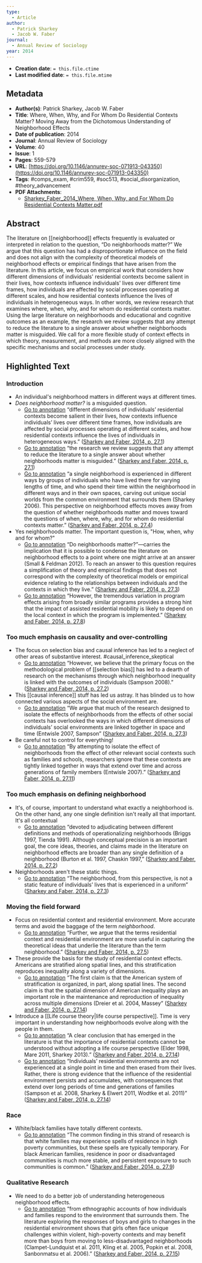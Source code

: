 ```yaml
---
type:
  - Article
author:
  - Patrick Sharkey
  - Jacob W. Faber
journal:
  - Annual Review of Sociology
year: 2014
---
```


* **Creation date**: `= this.file.ctime`
* **Last modified date**: `= this.file.mtime`

## Metadata

* **Author(s)**: Patrick Sharkey, Jacob W. Faber
* **Title**: Where, When, Why, and For Whom Do Residential Contexts Matter? Moving Away from the Dichotomous Understanding of Neighborhood Effects
* **Date of publication**: 2014
* **Journal**: Annual Review of Sociology
* **Volume**: 40
* **Issue**: 1
* **Pages**: 559-579
* **URL**: [https://doi.org/10.1146/annurev-soc-071913-043350](https://doi.org/10.1146/annurev-soc-071913-043350)
* **Tags**: #comps_exam, #crim559, #soc513, #social_disorganization, #theory_advancement
* **PDF Attachments**:
  * [Sharkey_Faber_2014_Where, When, Why, and For Whom Do Residential Contexts Matter.pdf](zotero://open-pdf/library/items/X5R3JQVK)

## Abstract

The literature on [[neighborhood]] effects frequently is evaluated or interpreted in relation to the question, “Do neighborhoods matter?” We argue that this question has had a disproportionate influence on the field and does not align with the complexity of theoretical models of neighborhood effects or empirical findings that have arisen from the literature. In this article, we focus on empirical work that considers how different dimensions of individuals' residential contexts become salient in their lives, how contexts influence individuals' lives over different time frames, how individuals are affected by social processes operating at different scales, and how residential contexts influence the lives of individuals in heterogeneous ways. In other words, we review research that examines where, when, why, and for whom do residential contexts matter. Using the large literature on neighborhoods and educational and cognitive outcomes as an example, the research we review suggests that any attempt to reduce the literature to a single answer about whether neighborhoods matter is misguided. We call for a more flexible study of context effects in which theory, measurement, and methods are more closely aligned with the specific mechanisms and social processes under study.

## Highlighted Text

### Introduction

* An individual's neighborhood matters in different ways at different times.
* *Does neighborhood matter?* is a misguided question.
	* [Go to annotation](zotero://open-pdf/library/items/X5R3JQVK?page=27.1&annotation=W8XWD6A7) “different dimensions of individuals’ residential contexts become salient in their lives, how contexts influence individuals’ lives over different time frames, how individuals are affected by social processes operating at different scales, and how residential contexts influence the lives of individuals in heterogeneous ways.” ([Sharkey and Faber, 2014, p. 27.1](zotero://select/library/items/JI4NLE7P)) 
	* [Go to annotation](zotero://open-pdf/library/items/X5R3JQVK?page=27.1&annotation=5IW2DJ8N) “the research we review suggests that any attempt to reduce the literature to a single answer about whether neighborhoods matter is misguided.” ([Sharkey and Faber, 2014, p. 27.1](zotero://select/library/items/JI4NLE7P))
	* [Go to annotation](zotero://open-pdf/library/items/X5R3JQVK?page=27.4&annotation=IDZTBDB5) “a single neighborhood is experienced in different ways by groups of individuals who have lived there for varying lengths of time, and who spend their time within the neighborhood in different ways and in their own spaces, carving out unique social worlds from the common environment that surrounds them (Sharkey 2006). This perspective on neighborhood effects moves away from the question of whether neighborhoods matter and moves toward the questions of when, where, why, and for whom do residential contexts matter.” ([Sharkey and Faber, 2014, p. 27.4](zotero://select/library/items/JI4NLE7P))
* Yes neighborhoods matter. The important question is, "How, when, why and for whom?"
	* [Go to annotation](zotero://open-pdf/library/items/X5R3JQVK?page=27.3&annotation=NSVG5FTI) “Do neighborhoods matter?”—carries the implication that it is possible to condense the literature on neighborhood effects to a point where one might arrive at an answer (Small & Feldman 2012). To reach an answer to this question requires a simplification of theory and empirical findings that does not correspond with the complexity of theoretical models or empirical evidence relating to the relationships between individuals and the contexts in which they live.” ([Sharkey and Faber, 2014, p. 27.3](zotero://select/library/items/JI4NLE7P))
	* [Go to annotation](zotero://open-pdf/library/items/X5R3JQVK?page=27.8&annotation=89B3E43R) “However, the tremendous variation in program effects arising from broadly similar programs provides a strong hint that the impact of assisted residential mobility is likely to depend on the local context in which the program is implemented.” ([Sharkey and Faber, 2014, p. 27.8](zotero://select/library/items/JI4NLE7P))

### Too much emphasis on causality and over-controlling

* The focus on selection bias and causal inference has led to a neglect of other areas of substantive interest. #causal_inference_skeptical
	* [Go to annotation](zotero://open-pdf/library/items/X5R3JQVK?page=27.2&annotation=PEVYFM59) “However, we believe that the primary focus on the methodological problem of [[selection bias]] has led to a dearth of research on the mechanisms through which neighborhood inequality is linked with the outcomes of individuals (Sampson 2008).” ([Sharkey and Faber, 2014, p. 27.2](zotero://select/library/items/JI4NLE7P))
* This [[causal inference]] stuff has led us astray. It has blinded us to how connected various aspects of the social environment are.
	* [Go to annotation](zotero://open-pdf/library/items/X5R3JQVK?page=27.3&annotation=DCS373KL) “We argue that much of the research designed to isolate the effects of neighborhoods from the effects of other social contexts has overlooked the ways in which different dimensions of individuals’ social environments are linked together in space and time (Entwisle 2007, Sampson” ([Sharkey and Faber, 2014, p. 27.3](zotero://select/library/items/JI4NLE7P))
* Be careful not to control for everything!
	* [Go to annotation](zotero://open-pdf/library/items/X5R3JQVK?page=27.11&annotation=AEDKASFJ) “By attempting to isolate the effect of neighborhoods from the effect of other relevant social contexts such as families and schools, researchers ignore that these contexts are tightly linked together in ways that extend over time and across generations of family members (Entwisle 2007).” ([Sharkey and Faber, 2014, p. 27.11](zotero://select/library/items/JI4NLE7P))

### Too much emphasis on defining neighborhood

* It's, of course, important to understand what exactly a neighborhood is. On the other hand, any one single definition isn't really all that important. It's all contextual
	* [Go to annotation](zotero://open-pdf/library/items/X5R3JQVK?page=27.2&annotation=FIA2QMQD) “devoted to adjudicating between different definitions and methods of operationalizing neighborhoods (Briggs 1997, Tienda 1991). Although conceptual precision is an important goal, the core ideas, theories, and claims made in the literature on neighborhood effects are broader than any single definition of a neighborhood (Burton et al. 1997, Chaskin 1997,” ([Sharkey and Faber, 2014, p. 27.2](zotero://select/library/items/JI4NLE7P))
* Neighborhoods aren't these static things.
	* [Go to annotation](zotero://open-pdf/library/items/X5R3JQVK?page=27.3&annotation=KQJ6WI2W) “The neighborhood, from this perspective, is not a static feature of individuals’ lives that is experienced in a uniform” ([Sharkey and Faber, 2014, p. 27.3](zotero://select/library/items/JI4NLE7P)) 

### Moving the field forward

* Focus on residential context and residential environment. More accurate terms and avoid the baggage of the term *neighborhood*.
	* [Go to annotation](zotero://open-pdf/library/items/X5R3JQVK?page=27.5&annotation=WWP7XTKZ) “Further, we argue that the terms residential context and residential environment are more useful in capturing the theoretical ideas that underlie the literature than the term neighborhood.” ([Sharkey and Faber, 2014, p. 27.5](zotero://select/library/items/JI4NLE7P))
* These provide the basis for the study of residential context effects. Americans are stratified along spatial lines, and this stratification reproduces inequality along a variety of dimensions.
	* [Go to annotation](zotero://open-pdf/library/items/X5R3JQVK?page=27.14&annotation=2KP8XMZ9) “The first claim is that the American system of stratification is organized, in part, along spatial lines. The second claim is that the spatial dimension of American inequality plays an important role in the maintenance and reproduction of inequality across multiple dimensions (Dreier et al. 2004, Massey” ([Sharkey and Faber, 2014, p. 27.14](zotero://select/library/items/JI4NLE7P))
* Introduce a [[Life course theory|life course perspective]]. Time is very important in understanding how neighborhoods evolve along with the people in them.
	* [Go to annotation](zotero://open-pdf/library/items/X5R3JQVK?page=27.14&annotation=NBF5B93L) “A clear conclusion that has emerged in the literature is that the importance of residential contexts cannot be understood without adopting a life course perspective (Elder 1998, Mare 2011, Sharkey 2013).” ([Sharkey and Faber, 2014, p. 27.14](zotero://select/library/items/JI4NLE7P))
	* [Go to annotation](zotero://open-pdf/library/items/X5R3JQVK?page=27.14&annotation=EYZTJLNW) “Individuals’ residential environments are not experienced at a single point in time and then erased from their lives. Rather, there is strong evidence that the influence of the residential environment persists and accumulates, with consequences that extend over long periods of time and generations of families (Sampson et al. 2008, Sharkey & Elwert 2011, Wodtke et al. 2011)” ([Sharkey and Faber, 2014, p. 27.14](zotero://select/library/items/JI4NLE7P))

### Race

* White/black families have totally different contexts.
	* [Go to annotation](zotero://open-pdf/library/items/X5R3JQVK?page=27.9&annotation=C4BH5C73) “The common finding in this strand of research is that white families may experience spells of residence in high poverty communities, but these spells are typically temporary. For black American families, residence in poor or disadvantaged communities is much more stable, and persistent exposure to such communities is common.” ([Sharkey and Faber, 2014, p. 27.9](zotero://select/library/items/JI4NLE7P))

### Qualitative Research

* We need to do a better job of understanding heterogeneous neighborhood effects.
	* [Go to annotation](zotero://open-pdf/library/items/X5R3JQVK?page=27.15&annotation=WLFCQP9W) “from ethnographic accounts of how individuals and families respond to the environment that surrounds them. The literature exploring the responses of boys and girls to changes in the residential environment shows that girls often face unique challenges within violent, high-poverty contexts and may benefit more than boys from moving to less-disadvantaged neighborhoods (Clampet-Lundquist et al. 2011, Kling et al. 2005, Popkin et al. 2008, Sanbonmatsu et al. 2006).” ([Sharkey and Faber, 2014, p. 27.15](zotero://select/library/items/JI4NLE7P)) 